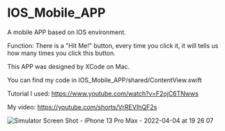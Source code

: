 # IOS_Mobile_APP

A mobile APP based on IOS environment.

Function: There is a "Hit Me!" button, every time you click it, it will tells us how many times you click this button.

This APP was designed by XCode on Mac. 

You can find my code in IOS_Mobile_APP/shared/ContentView.swift

Tutorial I used: https://www.youtube.com/watch?v=F2ojC6TNwws

My video: https://youtube.com/shorts/VrREVIhQF2s


![Simulator Screen Shot - iPhone 13 Pro Max - 2022-04-04 at 19 26 07](https://user-images.githubusercontent.com/98714679/161648607-14c64d1d-016c-4220-94cd-7e2a8fa1a5df.png)
